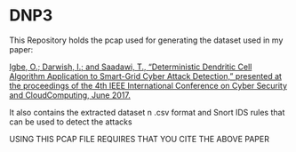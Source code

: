 # DNP3
This Repository holds the pcap used for generating the dataset used in my paper: 

[Igbe, O.; Darwish, I.; and Saadawi, T., “Deterministic Dendritic Cell Algorithm Application to Smart-Grid Cyber Attack Detection,” presented at the proceedings of the 4th IEEE International Conference on Cyber Security and CloudComputing, June 2017.](https://www.researchgate.net/publication/316701640_Deterministic_Dendritic_Cell_Algorithm_Application_to_Smart_Grid_Cyber-Attack_Detection)

It also contains the extracted dataset n .csv format and Snort IDS rules that can be used to detect the attacks

USING THIS PCAP FILE REQUIRES THAT YOU CITE THE ABOVE PAPER
